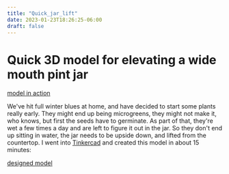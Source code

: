 ```yaml
---
title: "Quick_jar_lift"
date: 2023-01-23T18:26:25-06:00
draft: false
---
```


# Quick 3D model for elevating a wide mouth pint jar

[model in action](/quick-jar-lift-finished.jpg)

We've hit full winter blues at home, and have decided to start some plants really early.  They might end up being microgreens, they might not make it, who knows, but first the seeds have to germinate.  As part of that, they're wet a few times a day and are left to figure it out in the jar.  So they don't end up sitting in water, the jar needs to be upside down, and lifted from the countertop.  I went into [Tinkercad](https://www.tinkercad.com) and created this model in about 15 minutes:

[designed model](/quick-jar-lift-model.png)
